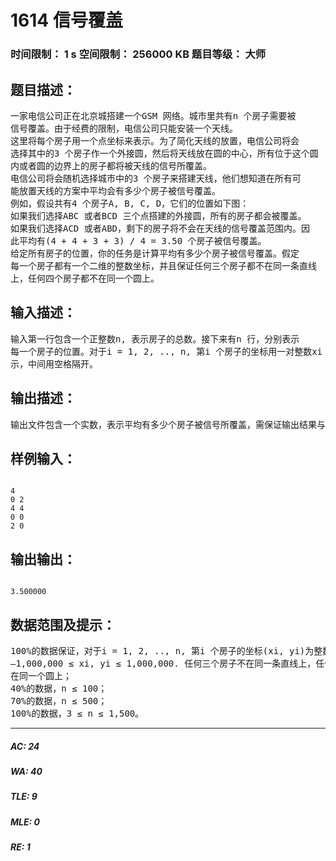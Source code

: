 # 1614 信号覆盖   
### 时间限制： 1 s     空间限制： 256000 KB     题目等级： 大师  
## 题目描述：  

<pre>
一家电信公司正在北京城搭建一个GSM 网络。城市里共有n 个房子需要被  
信号覆盖。由于经费的限制，电信公司只能安装一个天线。  
这里将每个房子用一个点坐标来表示。为了简化天线的放置，电信公司将会  
选择其中的3 个房子作一个外接圆，然后将天线放在圆的中心，所有位于这个圆  
内或者圆的边界上的房子都将被天线的信号所覆盖。  
电信公司将会随机选择城市中的3 个房子来搭建天线，他们想知道在所有可  
能放置天线的方案中平均会有多少个房子被信号覆盖。  
例如，假设共有4 个房子A, B, C, D，它们的位置如下图：  
如果我们选择ABC 或者BCD 三个点搭建的外接圆，所有的房子都会被覆盖。  
如果我们选择ACD 或者ABD，剩下的房子将不会在天线的信号覆盖范围内。因  
此平均有(4 + 4 + 3 + 3) / 4 = 3.50 个房子被信号覆盖。  
给定所有房子的位置，你的任务是计算平均有多少个房子被信号覆盖。假定  
每一个房子都有一个二维的整数坐标，并且保证任何三个房子都不在同一条直线  
上，任何四个房子都不在同一个圆上。
</pre>
  
  
## 输入描述：  

<pre>
输入第一行包含一个正整数n, 表示房子的总数。接下来有n 行，分别表示  
每一个房子的位置。对于i = 1, 2, .., n, 第i 个房子的坐标用一对整数xi 和yi 来表  
示，中间用空格隔开。
</pre>
  
  
## 输出描述：  

<pre>
输出文件包含一个实数，表示平均有多少个房子被信号所覆盖，需保证输出结果与精确值的绝对误差不超过0.000001。
</pre>
  
  
## 样例输入：  

<pre><code>
4  
0 2  
4 4  
0 0  
2 0
</code></pre>
  
  
## 输出输出：  

<pre><code>
3.500000
</code></pre>
  
  
## 数据范围及提示：  

<pre>
100%的数据保证，对于i = 1, 2, .., n, 第i 个房子的坐标(xi, yi)为整数且  
–1,000,000 ≤ xi, yi ≤ 1,000,000. 任何三个房子不在同一条直线上，任何四个房子不  
在同一个圆上；  
40%的数据，n ≤ 100；  
70%的数据，n ≤ 500；  
100%的数据，3 ≤ n ≤ 1,500。
</pre>
  
  
***  

##### AC: 24  
##### WA: 40  
##### TLE: 9  
##### MLE: 0  
##### RE: 1  
